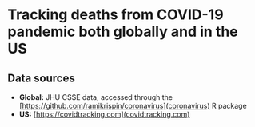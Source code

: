# Tracking deaths from COVID-19 pandemic both globally and in the US

## Data sources

+ **Global:** JHU CSSE data, accessed through the [https://github.com/ramikrispin/coronavirus](coronavirus) R package
+ **US:** [https://covidtracking.com](covidtracking.com)

